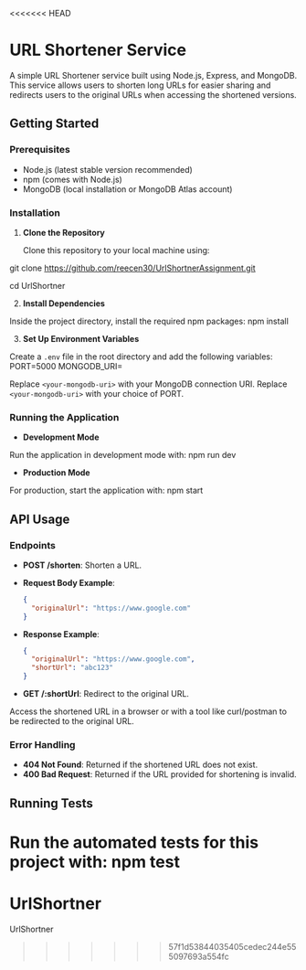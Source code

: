 <<<<<<< HEAD
# URL Shortener Service

A simple URL Shortener service built using Node.js, Express, and MongoDB. This service allows users to shorten long URLs for easier sharing and redirects users to the original URLs when accessing the shortened versions.

## Getting Started

### Prerequisites

- Node.js (latest stable version recommended)
- npm (comes with Node.js)
- MongoDB (local installation or MongoDB Atlas account)

### Installation

1. **Clone the Repository**

   Clone this repository to your local machine using:

git clone https://github.com/reecen30/UrlShortnerAssignment.git

cd UrlShortner

2. **Install Dependencies**

Inside the project directory, install the required npm packages:
npm install

3. **Set Up Environment Variables**

Create a `.env` file in the root directory and add the following variables:
PORT=5000
MONGODB_URI=<your-mongodb-uri>

Replace `<your-mongodb-uri>` with your MongoDB connection URI.
Replace `<your-mongodb-uri>` with your choice of PORT.

### Running the Application

- **Development Mode**

Run the application in development mode with:
npm run dev

- **Production Mode**

For production, start the application with:
npm start

## API Usage

### Endpoints

- **POST /shorten**: Shorten a URL.

- **Request Body Example**:

  ```json
  {
    "originalUrl": "https://www.google.com"
  }
  ```

- **Response Example**:

  ```json
  {
    "originalUrl": "https://www.google.com",
    "shortUrl": "abc123"
  }
  ```

- **GET /:shortUrl**: Redirect to the original URL.

Access the shortened URL in a browser or with a tool like curl/postman to be redirected to the original URL.

### Error Handling

- **404 Not Found**: Returned if the shortened URL does not exist.
- **400 Bad Request**: Returned if the URL provided for shortening is invalid.

## Running Tests

Run the automated tests for this project with:
npm test
=======
# UrlShortner
UrlShortner
>>>>>>> 57f1d53844035405cedec244e555097693a554fc
